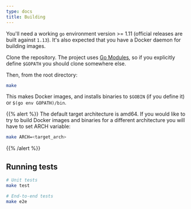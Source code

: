 ```yaml
---
type: docs
title: Building
---
```


You'll need a working `go` environment version >= 1.11 (official releases are built against `1.13`).
It's also expected that you have a Docker daemon for building images.

Clone the repository. The project uses [Go Modules](https://github.com/golang/go/wiki/Modules),
so if you explicitly define `$GOPATH` you should clone somewhere else.

Then, from the root directory:

```sh
make
```

This makes Docker images, and installs binaries to `$GOBIN` (if you define it) or `$(go env GOPATH)/bin`.

{{% alert %}}
The default target architecture is amd64. If you would like
to try to build Docker images and binaries for a different
architecture you will have to set ARCH variable:

```sh
make ARCH=<target_arch>
```

{{% /alert %}}

## Running tests

```sh
# Unit tests
make test

# End-to-end tests
make e2e
```
